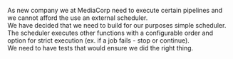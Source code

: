 As new company we at MediaCorp need to execute certain pipelines and we cannot afford the use an external scheduler.\
We have decided that we need to build for our purposes simple scheduler. \
The scheduler executes other functions with a configurable order and option for strict execution (ex. if a job fails - stop or continue).\
We need to have tests that would ensure we did the right thing.


